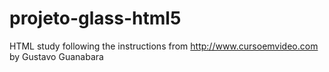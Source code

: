 # projeto-glass-html5
HTML study following the instructions from http://www.cursoemvideo.com by Gustavo Guanabara
